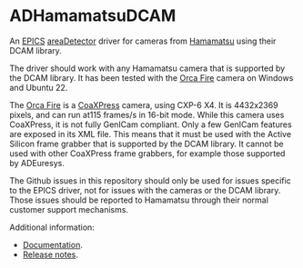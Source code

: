 ADHamamatsuDCAM
===============
An 
[EPICS](http://www.aps.anl.gov/epics/) 
[areaDetector](https://cars.uchicago.edu/software/epics/areaDetector.html) 
driver for cameras from [Hamamatsu](https://www.hamamatsu.com/us/en/product/cameras.html) 
using their DCAM library.

The driver should work with any Hamamatsu camera that is supported by the DCAM library.
It has been tested with the [Orca Fire](https://www.hamamatsu.com/us/en/product/cameras/cmos-cameras/C16240-20UP.html)
camera on Windows and Ubuntu 22.

The [Orca Fire](https://www.hamamatsu.com/us/en/product/cameras/cmos-cameras/C16240-20UP.html)
is a [CoaXPress](https://en.wikipedia.org/wiki/CoaXPress) camera, using CXP-6 X4.
It is 4432x2369 pixels, and can run at115 frames/s in 16-bit mode.
While this camera uses CoaXPress, it is not fully GenICam compliant.
Only a few GenICam features are exposed in its XML file.
This means that it must be used with the Active Silicon frame grabber that is
supported by the DCAM library.  It cannot be used with other CoaXPress frame grabbers, for
example those supported by ADEuresys.

The Github issues in this repository should only be used for issues specific to the EPICS
driver, not for issues with the cameras or the DCAM library.
Those issues should be reported to  Hamamatsu through their normal customer support mechanisms.

Additional information:
* [Documentation](https://areadetector.github.io/areaDetector/ADHamamatsuDCAM/ADHamamatsuDCAM.html).
* [Release notes](RELEASE.md).